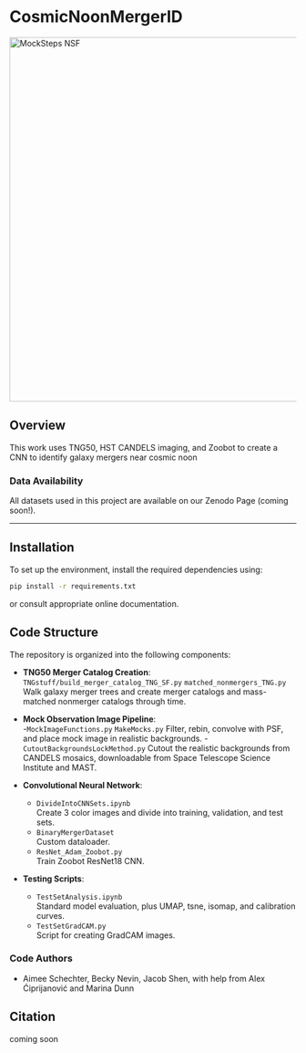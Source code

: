# CosmicNoonMergerID
<img width="2788" height="639" alt="MockSteps NSF" src="https://github.com/user-attachments/assets/675e7737-4a0c-45bf-bdd4-383696309b73" />



## Overview
This work uses TNG50, HST CANDELS imaging, and Zoobot to create a CNN to identify galaxy mergers near cosmic noon

### Data Availability
All datasets used in this project are available on our Zenodo Page (coming soon!).

---

## Installation

To set up the environment, install the required dependencies using:

```bash
pip install -r requirements.txt
```
or consult appropriate online documentation.

## Code Structure

The repository is organized into the following components:

- **TNG50 Merger Catalog Creation**:  
  `TNGstuff/build_merger_catalog_TNG_SF.py`
  `matched_nonmergers_TNG.py`
 Walk galaxy merger trees and create merger catalogs and mass-matched nonmerger catalogs through time.


- **Mock Observation Image Pipeline**:  
  -`MockImageFunctions.py`
  `MakeMocks.py`
  Filter, rebin, convolve with PSF, and place mock image in realistic backgrounds.
  -`CutoutBackgroundsLockMethod.py`
  Cutout the realistic backgrounds from CANDELS mosaics, downloadable from Space Telescope Science Institute and MAST.
  
- **Convolutional Neural Network**:  
  - `DivideIntoCNNSets.ipynb`  
    Create 3 color images and divide into training, validation, and test sets.
  - `BinaryMergerDataset`  
    Custom dataloader.
  - `ResNet_Adam_Zoobot.py`  
    Train Zoobot ResNet18 CNN.

- **Testing Scripts**:  
  - `TestSetAnalysis.ipynb`  
    Standard model evaluation, plus UMAP, tsne, isomap, and calibration curves.
  - `TestSetGradCAM.py`  
    Script for creating GradCAM images.



### Code Authors

- Aimee Schechter, Becky Nevin, Jacob Shen, with help from Alex Ćiprijanović and Marina Dunn

## Citation

coming soon
